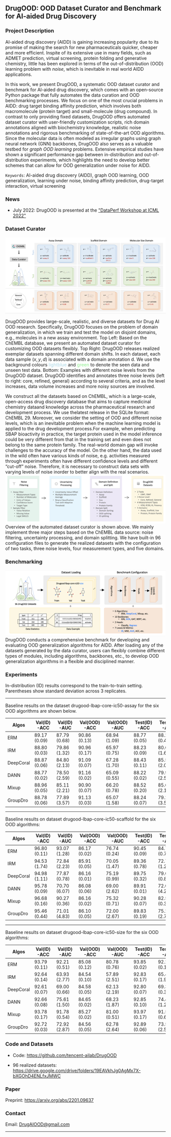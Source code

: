 ## DrugOOD: OOD Dataset Curator and Benchmark for AI-aided Drug Discovery


### Project Description

AI-aided drug discovery (AIDD) is gaining increasing popularity due to its promise of  making  the  search  for  new   pharmaceuticals  quicker,  cheaper  and  more  efficient.  Inspite of its extensive use in many fields,  such as ADMET prediction,  virtual screening, protein folding and generative chemistry, little has been explored in terms of the out-of-distribution (OOD) learning problem with _noise_, which is inevitable in real world AIDD applications.

In this work, we present DrugOOD, a systematic OOD dataset curator and benchmark for AI-aided drug discovery,  which comes with an open-source Python package that fully automates the data curation and OOD benchmarking processes.  We focus on one of the most crucial problems in AIDD: drug target binding affinity prediction, which involves both macromolecule (protein target) and small-molecule (drug compound).  In contrast to only providing fixed datasets, DrugOOD offers automated dataset curator with user-friendly customization scripts, rich domain annotations aligned with biochemistry knowledge,  realistic  noise  annotations  and  rigorous  benchmarking  of  state-of-the-art OOD algorithms.  Since the molecular data is often modeled as irregular graphs using graph neural network (GNN) backbones, DrugOOD also serves as a valuable testbed for _graph OOD learning_ problems.  Extensive empirical studies have shown a significant performance gap between in-distribution and out-of-distribution experiments, which highlights the need to develop better schemes that can allow for OOD generalization under noise for AIDD.


`Keywords`: AI-aided drug discovery (AIDD), graph OOD learning, OOD generalization, learning under noise, binding affinity prediction, drug-target interaction, virtual screening

### News

- July 2022:  DrugOOD is presented at the ["DataPerf Workshop at ICML 2022"](https://sites.google.com/view/dataperf2022/home?authuser=0)


### Dataset Curator

![overview_dataset](figures/overview_dataset.png)

DrugOOD provides large-scale, realistic, and diverse datasets for Drug AI OOD research. Specifically, DrugOOD focuses on the problem of domain generalization, in which we train and test the model on disjoint domains, e.g., molecules in a new assay environment.
Top Left: Based on the ChEMBL database, we present an automated dataset curator for customizing OOD datasets flexibly.
Top Right: DrugOOD releases realized exemplar datasets spanning different domain shifts. In each dataset, each data sample $(x, y, d)$ is associated with a domain annotation d. We use the background colours <span style="color:lightblue;">lightblue</span> and   <span style="color:lightgreen;">green</span>  to denote the seen data and unseen test data.
Bottom: Examples with different noise levels from the DrugOOD dataset. DrugOOD identifies and annotates three noise levels (left to right: core, refined, general) according to several criteria, and as the level increases,  data volume increases and  more noisy sources are involved.

We construct all the datasets based on ChEMBL, which is a large-scale, open-access drug discovery database that aims to capture medicinal chemistry dataand knowledge across the pharmaceutical research and development process. We use thelatest release in the SQLite format:  ChEMBL 29.  Moreover,  we consider the setting of OOD and different noise levels, which is an inevitable problem when the machine learning  model  is  applied  to  the  drug  development  process.For  example,  when  predicting SBAP bioactivity in practice, the target protein used in the model inference could be very different from that in the training set and even does not belong to the same protein family. The real-world domain gap will invoke challenges to the accuracy of the model.  On the other  hand,  the  data  used  in  the  wild  often  have  various  kinds  of  noise,  e.g.   activities measured through experiments often have different confidence levels and different “cut-off” noise.  Therefore, it is necessary to construct data sets with varying levels of noise inorder to better align with the real scenarios.
![curator](figures/curator.png)
Overview of the automated dataset curator is shown above. We mainly implement three major steps based on the ChEMBL data source: noise filtering, uncertainty processing, and domain splitting. We have built-in 96 configuration files to generate the realized  datasets with the configuration of two tasks, three noise levels, four measurement types, and five domains.

### Benchmarking

![benchmark](figures/benchmark.png)
DrugOOD conducts a comprehensive benchmark for developing and evaluating OOD generalization algorithms for AIDD. After loading any of the datasets generated by the data curator, users can flexibly combine different types of modules, including algorithms, backbones, etc., to develop OOD generalization algorithms in a flexible and disciplined manner.


### Experiments
In-distribution (ID) results correspond to the train-to-train setting. Parentheses show standard deviation across 3 replicates.

<hr />

Baseline results on  the dataset drugood-lbap-core-ic50-assay for the six OOD algorithms are shown below.

 | Algos | Val(ID)-ACC | Val(ID)-AUC | Val(OOD)-ACC |Val(OOD)-AUC | Test(ID)-ACC |Test(ID)-AUC| Test(OOD)-ACC | Test(OOD)-AUC|
 | ------ | ------     | --------- |    ----------- | ------------| -------------|------------|---------------|---------------|
|ERM|89.17 (0.09) |87.79 (0.68)|90.86 (0.13)|68.94 (1.09)|88.77 (0.05)|88.21 (0.49)|83.54 (0.24)|71.59 (0.63)
|IRM|88.80 (0.03)|79.86 (1.32)|90.96 (0.17)|65.97 (0.75)|88.23 (0.09)|80.67 (1.65)|83.45 (0.22)|67.23 (0.85)
|DeepCoral|88.87 (0.06)|84.80 (2.13)|91.09 (0.07)|67.28 (1.70)|88.43 (0.11)|85.51 (2.07)|83.52 (0.02)|68.93 (1.37)
|DANN|88.77 (0.02)|78.50 (2.59)|91.16 (0.02)|65.09 (0.55)|88.22 (0.02)|79.93 (2.51)|83.68 (0.00)|67.57 (1.96)
|Mixup|88.96 (0.05)|85.11 (2.21)|90.90 (0.07)|66.20 (0.78)|88.52 (0.20)|85.63 (2.12)|83.41 (0.15)|70.05 (1.15)
|GroupDro|88.78 (0.06)|77.89 (3.57)|91.13 (0.03)|65.07 (1.58)|88.24 (0.07)|79.22 (3.54)|83.65 (0.03)|67.67 (1.25)


<hr />
Baseline results on  dataset drugood-lbap-core-ic50-scaffold for the six OOD algorithms:

| Algos | Val(ID)-ACC | Val(ID)-AUC | Val(OOD)-ACC |Val(OOD)-AUC | Test(ID)-ACC |Test(ID)-AUC| Test(OOD)-ACC | Test(OOD)-AUC|
 | ------ | ------     | --------- |    ----------- | ------------| -------------|------------|---------------|---------------|
|ERM|96.80 (0.11)|93.07 (1.28)|86.17 (0.02)|76.74 (0.24)|90.45 (0.09)|84.78 (0.74)|76.97 (0.18)|67.32 (0.17)
|IRM|94.53 (1.74)|72.84 (2.23)|85.91 (0.05)|70.05 (1.47)|89.36 (0.78)|72.78 (1.26)|76.97 (0.52)|63.21 (1.51)
|DeepCoral|94.98 (1.11)|77.87 (0.78)|86.16 (0.01)|75.19 (0.99)|89.75 (0.32)|79.06 (0.80)|77.55 (0.02)|67.41 (0.31)
|DANN|95.78 (0.09)|70.70 (6.07)|86.08 (0.06)|69.00 (2.62)|89.91 (0.01)|72.04 (4.29)|77.67 (0.06)|63.72 (1.00)
|Mixup|96.68 (0.16)|90.27 (0.36)|86.16 (0.02)|75.32 (0.71)|90.28 (0.07)|82.55 (0.34)|77.53 (0.07)|66.78 (0.53)
|GroupDro|95.46 (0.44)|71.01 (4.83)|86.10 (0.05)|72.00 (2.67)|89.83 (0.19)|75.20 (2.77)|77.47 (0.20)|65.17 (1.14)

<hr />

Baseline results on  dataset drugood-lbap-core-ic50-size for the six OOD algorithms:

| Algos | Val(ID)-ACC | Val(ID)-AUC | Val(OOD)-ACC |Val(OOD)-AUC | Test(ID)-ACC |Test(ID)-AUC| Test(OOD)-ACC | Test(OOD)-AUC|
 | ------ | ------     | --------- |    ----------- | ------------| -------------|------------|---------------|---------------|
|ERM|93.79 (0.11)|92.21 (0.51)|85.08 (0.12)|80.78 (0.76)|93.85 (0.02)|92.20 (0.19)|72.88 (0.36)|66.67 (0.61)
|IRM|92.64 (0.14)|63.93 (2.77)|84.54 (0.10)|57.89 (2.51)|92.83 (0.17)|65.40 (1.93)|73.64 (0.17)|57.75 (1.51)
|DeepCoral|92.61 (0.07)|69.00 (0.66)|84.58 (0.05)|62.13 (2.19)|92.80 (0.07)|69.38 (0.35)|73.61 (0.17)|58.26 (0.71)
|DANN|92.66 (0.08)|75.61 (1.50)|84.65 (0.02)|68.23 (1.87)|92.85 (0.10)|74.41 (1.26)|73.79 (0.07)|62.04 (0.50)
|Mixup|93.78 (0.17)|91.78 (0.54)|85.27 (0.02)|81.00 (0.51)|93.97 (0.17)|91.59 (0.64)|73.57 (0.24)|66.82 (0.20)
|GroupDro|92.72 (0.03)|72.92 (2.87)|84.56 (0.05)|62.78 (2.64)|92.89 (0.06)|73.55 (2.59)|73.57 (0.11)|59.08 (1.26)



### Code and Datasets

- Code:   <https://github.com/tencent-ailab/DrugOOD>

- 96 realized datasets: <https://drive.google.com/drive/folders/19EAVkhJg0AgMx7X-bXGOhD4ENLfxJMWC>

### Paper

Preprint: <https://arxiv.org/abs/2201.09637>

### Contact

Email: <DrugAIOOD@gmail.com>

<hr />
